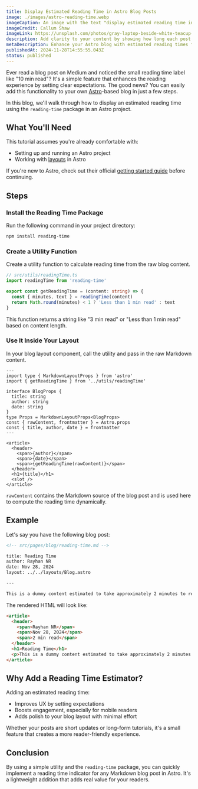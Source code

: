 ```yaml
---
title: Display Estimated Reading Time in Astro Blog Posts
image: ./images/astro-reading-time.webp
imageCaption: An image with the text "display estimated reading time in astro blog posts"
imageCredit: Callum Shaw
imageLink: https://unsplash.com/photos/gray-laptop-beside-white-teacup-and-book-TLxaYmixZ3k
description: Add clarity to your content by showing how long each post takes to read
metaDescription: Enhance your Astro blog with estimated reading times for each post. A lightweight feature that improves readability and user engagement.
publishedAt: 2024-11-28T14:55:55.043Z
status: published
---
```


Ever read a blog post on Medium and noticed the small reading time label like "10 min read"? It's a simple feature that enhances the reading experience by setting clear expectations. The good news? You can easily add this functionality to your own [Astro](https://astro.build/)-based blog in just a few steps.

In this blog, we'll walk through how to display an estimated reading time using the `reading-time` package in an Astro project.

## What You'll Need

This tutorial assumes you're already comfortable with:

- Setting up and running an Astro project
- Working with [layouts](https://docs.astro.build/en/basics/layouts/) in Astro

If you're new to Astro, check out their official [getting started guide](https://docs.astro.build/en/getting-started/) before continuing.

## Steps

### Install the Reading Time Package

Run the following command in your project directory:

```bash
npm install reading-time
```

### Create a Utility Function

Create a utility function to calculate reading time from the raw blog content.

```ts
// src/utils/readingTime.ts
import readingTime from 'reading-time'

export const getReadingTime = (content: string) => {
  const { minutes, text } = readingTime(content)
  return Math.round(minutes) < 1 ? 'Less than 1 min read' : text
}
```

This function returns a string like "3 min read" or "Less than 1 min read" based on content length.

### Use It Inside Your Layout

In your blog layout component, call the utility and pass in the raw Markdown content.

```astro title="src/layouts/Blog.astro"
---
import type { MarkdownLayoutProps } from 'astro'
import { getReadingTime } from '../utils/readingTime'

interface BlogProps {
  title: string
  author: string
  date: string
}
type Props = MarkdownLayoutProps<BlogProps>
const { rawContent, frontmatter } = Astro.props
const { title, author, date } = frontmatter
---

<article>
  <header>
    <span>{author}</span>
    <span>{date}</span>
    <span>{getReadingTime(rawContent)}</span>
  </header>
  <h1>{title}</h1>
  <slot />
</article>
```

`rawContent` contains the Markdown source of the blog post and is used here to compute the reading time dynamically.

## Example

Let's say you have the following blog post:

<!-- prettier-ignore -->
```md wrap
<!-- src/pages/blog/reading-time.md -->

title: Reading Time
author: Rayhan NR
date: Nov 28, 2024
layout: ../../layouts/Blog.astro

---

This is a dummy content estimated to take approximately 2 minutes to read
```

The rendered HTML will look like:

```html wrap
<article>
  <header>
    <span>Rayhan NR</span>
    <span>Nov 28, 2024</span>
    <span>2 min read</span>
  </header>
  <h1>Reading Time</h1>
  <p>This is a dummy content estimated to take approximately 2 minutes to read</p>
</article>
```

## Why Add a Reading Time Estimator?

Adding an estimated reading time:

- Improves UX by setting expectations
- Boosts engagement, especially for mobile readers
- Adds polish to your blog layout with minimal effort

Whether your posts are short updates or long-form tutorials, it's a small feature that creates a more reader-friendly experience.

## Conclusion

By using a simple utility and the `reading-time` package, you can quickly implement a reading time indicator for any Markdown blog post in Astro. It's a lightweight addition that adds real value for your readers.

